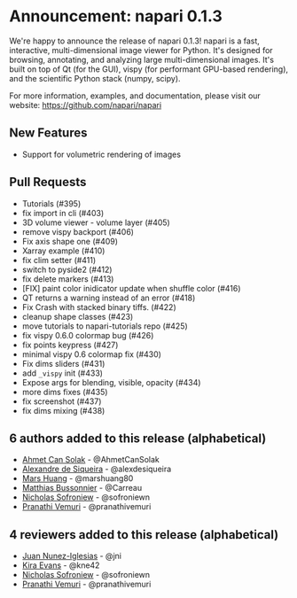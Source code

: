 # Announcement: napari 0.1.3

We're happy to announce the release of napari 0.1.3! napari is a fast, interactive, multi-dimensional image viewer for Python. It's designed for browsing, annotating, and analyzing large multi-dimensional images. It's built on top of Qt (for the GUI), vispy (for performant GPU-based rendering), and the scientific Python stack (numpy, scipy).

For more information, examples, and documentation, please visit our website: https://github.com/napari/napari

## New Features
- Support for volumetric rendering of images

## Pull Requests
- Tutorials (#395)
- fix import in cli (#403)
- 3D volume viewer - volume layer (#405)
- remove vispy backport (#406)
- Fix axis shape one (#409)
- Xarray example (#410)
- fix clim setter (#411)
- switch to pyside2 (#412)
- fix delete markers (#413)
- [FIX] paint color inidicator update when shuffle color (#416)
- QT returns a warning instead of an error (#418)
- Fix Crash with stacked binary tiffs. (#422)
- cleanup shape classes (#423)
- move tutorials to napari-tutorials repo (#425)
- fix vispy 0.6.0 colormap bug (#426)
- fix points keypress (#427)
- minimal vispy 0.6 colormap fix (#430)
- Fix dims sliders (#431)
- add `_vispy` init (#433)
- Expose args for blending, visible, opacity (#434)
- more dims fixes (#435)
- fix screenshot (#437)
- fix dims mixing (#438)

## 6 authors added to this release (alphabetical)
- [Ahmet Can Solak](https://github.com/napari/napari/commits?author=AhmetCanSolak) - @AhmetCanSolak
- [Alexandre de Siqueira](https://github.com/napari/napari/commits?author=alexdesiqueira) - @alexdesiqueira
- [Mars Huang](https://github.com/napari/napari/commits?author=marshuang80) - @marshuang80
- [Matthias Bussonnier](https://github.com/napari/napari/commits?author=Carreau) - @Carreau
- [Nicholas Sofroniew](https://github.com/napari/napari/commits?author=sofroniewn) - @sofroniewn
- [Pranathi Vemuri](https://github.com/napari/napari/commits?author=pranathivemuri) - @pranathivemuri

## 4 reviewers added to this release (alphabetical)
- [Juan Nunez-Iglesias](https://github.com/napari/napari/commits?author=jni) - @jni
- [Kira Evans](https://github.com/napari/napari/commits?author=kne42) - @kne42
- [Nicholas Sofroniew](https://github.com/napari/napari/commits?author=sofroniewn) - @sofroniewn
- [Pranathi Vemuri](https://github.com/napari/napari/commits?author=pranathivemuri) - @pranathivemuri
